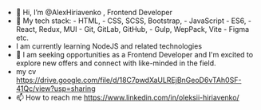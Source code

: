 + 👋 Hi, I’m @AlexHiriavenko , Frontend Developer
+ 🌱 My tech stack:
      - HTML,
      - CSS, SCSS, Bootstrap,
      - JavaScript - ES6,
      - React, Redux, MUI
      - Git, GitLab, GitHub,
      - Gulp, WepPack, Vite
      - Figma etc.
+  I am currently learning NodeJS and related technologies
+ 💞️ I am seeking opportunities as a Frontend Developer and I'm excited to explore new offers and connect with like-minded in the field.
+  my cv https://drive.google.com/file/d/18C7pwdXaULREjBnGeoD6vTAh0SF-41Qc/view?usp=sharing 
+ 📫 How to reach me https://www.linkedin.com/in/oleksii-hiriavenko/

<!---
AlexHiriavenko/AlexHiriavenko is a ✨ special ✨ repository because its `README.md` (this file) appears on your GitHub profile.
You can click the Preview link to take a look at your changes.
--->
